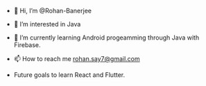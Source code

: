- 👋 Hi, I’m @Rohan-Banerjee
- 👀 I’m interested in Java
- 🌱 I’m currently learning Android progeamming through Java with Firebase.
- 📫 How to reach me rohan.say7@gmail.com

- Future goals to learn React and Flutter.

<!---
Rohan-Banerjee/Rohan-Banerjee is a ✨ special ✨ repository because its `README.md` (this file) appears on your GitHub profile.
You can click the Preview link to take a look at your changes.
--->
